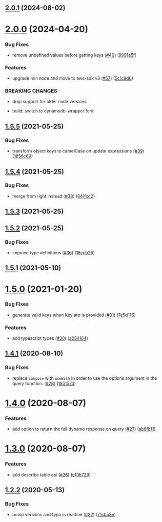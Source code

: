 ## [2.0.1](https://github.com/flybondi/flynamo/compare/v2.0.0...v2.0.1) (2024-08-02)

# [2.0.0](https://github.com/flybondi/flynamo/compare/v1.5.5...v2.0.0) (2024-04-20)


### Bug Fixes

* remove undefined values before getting keys ([#40](https://github.com/flybondi/flynamo/issues/40)) ([9991a5f](https://github.com/flybondi/flynamo/commit/9991a5f2459ee52ab491f299085979aa430e0e75))


### Features

* upgrade min node and move to aws-sdk v3 ([#57](https://github.com/flybondi/flynamo/issues/57)) ([5c1c9d6](https://github.com/flybondi/flynamo/commit/5c1c9d6b92c0eeda6e6701d405d3079d45a9adc8))


### BREAKING CHANGES

* drop support for older node versions

* build: switch to dynamodb-wrapper fork

## [1.5.5](https://github.com/flybondi/flynamo/compare/v1.5.4...v1.5.5) (2021-05-25)


### Bug Fixes

* transform object keys to camelCase on update expressions ([#39](https://github.com/flybondi/flynamo/issues/39)) ([1856c69](https://github.com/flybondi/flynamo/commit/1856c692b3578e1ef316bd12b72468d843c4ad9b))

## [1.5.4](https://github.com/flybondi/flynamo/compare/v1.5.3...v1.5.4) (2021-05-25)


### Bug Fixes

* merge from right instead ([#38](https://github.com/flybondi/flynamo/issues/38)) ([841fcc2](https://github.com/flybondi/flynamo/commit/841fcc2da86a8223c141739dc38af8c1a9dee4f9))

## [1.5.3](https://github.com/flybondi/flynamo/compare/v1.5.2...v1.5.3) (2021-05-25)

## [1.5.2](https://github.com/flybondi/flynamo/compare/v1.5.1...v1.5.2) (2021-05-25)


### Bug Fixes

* improve type definitions ([#36](https://github.com/flybondi/flynamo/issues/36)) ([18ecb25](https://github.com/flybondi/flynamo/commit/18ecb2597f137f01cbf59a8d386f843b9024475b))

## [1.5.1](https://github.com/flybondi/flynamo/compare/v1.5.0...v1.5.1) (2021-05-10)

# [1.5.0](https://github.com/flybondi/flynamo/compare/v1.4.1...v1.5.0) (2021-01-20)


### Bug Fixes

* generate valid keys when Key attr is provided ([#31](https://github.com/flybondi/flynamo/issues/31)) ([7e5d116](https://github.com/flybondi/flynamo/commit/7e5d11612b3c47902199aa38a5cc74c78698adbe))


### Features

* add typescript types ([#30](https://github.com/flybondi/flynamo/issues/30)) ([a054164](https://github.com/flybondi/flynamo/commit/a05416413a3cd4b5c4fe6ab747581f18de54ecb7))

## [1.4.1](https://github.com/flybondi/flynamo/compare/v1.4.0...v1.4.1) (2020-08-10)


### Bug Fixes

* replace `compose` with `useWith` in order to use the options argument in the query function.  ([#28](https://github.com/flybondi/flynamo/issues/28)) ([185157d](https://github.com/flybondi/flynamo/commit/185157d8e3c60d9f3c1a1407202a5491b0a55e0d))

# [1.4.0](https://github.com/flybondi/flynamo/compare/v1.3.0...v1.4.0) (2020-08-07)


### Features

* add option to return the full dynamo response on query ([#27](https://github.com/flybondi/flynamo/issues/27)) ([ab6fbf1](https://github.com/flybondi/flynamo/commit/ab6fbf117e4df1db12fe17af899c89387e46b9f8))

# [1.3.0](https://github.com/flybondi/flynamo/compare/v1.2.2...v1.3.0) (2020-08-07)


### Features

* add describe table api ([#26](https://github.com/flybondi/flynamo/issues/26)) ([c10b729](https://github.com/flybondi/flynamo/commit/c10b72997de9ed45dede22f6c9a6721e0b61c1f8))

## [1.2.2](https://github.com/flybondi/flynamo/compare/v1.2.1...v1.2.2) (2020-05-13)


### Bug Fixes

* bump versions and typo in readme ([#22](https://github.com/flybondi/flynamo/issues/22)) ([71cba3e](https://github.com/flybondi/flynamo/commit/71cba3e642a5b4529164924b72cfad891c5abdf8))
